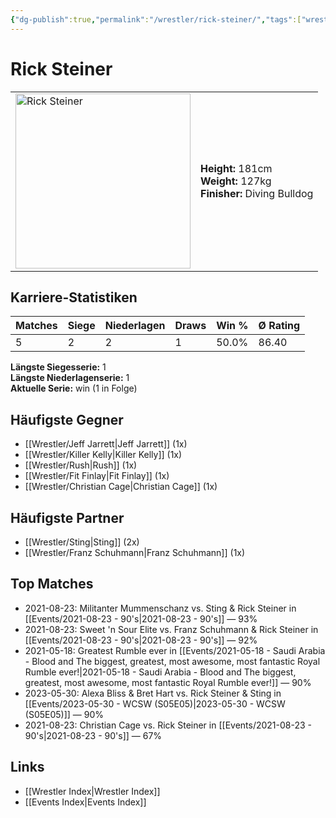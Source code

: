 ```yaml
---
{"dg-publish":true,"permalink":"/wrestler/rick-steiner/","tags":["wrestler"],"noteIcon":"","created":"2025-08-11T09:33:20.704+02:00"}
---
```



# Rick Steiner

<table>
<tr>
<td><img src="Rick Steiner.png" width="280" alt="Rick Steiner"></td>
<td>
<b>Height:</b> 181cm<br>
<b>Weight:</b> 127kg<br>
<b>Finisher:</b> Diving Bulldog<br>
</td>
</tr>
</table>

## Karriere-Statistiken

| Matches | Siege | Niederlagen | Draws | Win % | Ø Rating |
|---------|-------|-------------|-------|-------|-----------|
| 5 | 2 | 2 | 1 | 50.0% | 86.40 |

**Längste Siegesserie:** 1<br>**Längste Niederlagenserie:** 1<br>**Aktuelle Serie:** win (1 in Folge)


## Häufigste Gegner
- [[Wrestler/Jeff Jarrett\|Jeff Jarrett]] (1x)
- [[Wrestler/Killer Kelly\|Killer Kelly]] (1x)
- [[Wrestler/Rush\|Rush]] (1x)
- [[Wrestler/Fit Finlay\|Fit Finlay]] (1x)
- [[Wrestler/Christian Cage\|Christian Cage]] (1x)

## Häufigste Partner
- [[Wrestler/Sting\|Sting]] (2x)
- [[Wrestler/Franz Schuhmann\|Franz Schuhmann]] (1x)

## Top Matches
- 2021-08-23: Militanter Mummenschanz vs. Sting & Rick Steiner in [[Events/2021-08-23 - 90's\|2021-08-23 - 90's]] — 93%
- 2021-08-23: Sweet 'n Sour Elite vs. Franz Schuhmann & Rick Steiner in [[Events/2021-08-23 - 90's\|2021-08-23 - 90's]] — 92%
- 2021-05-18: Greatest Rumble ever in [[Events/2021-05-18 - Saudi Arabia - Blood and The biggest, greatest, most awesome, most fantastic Royal Rumble ever!\|2021-05-18 - Saudi Arabia - Blood and The biggest, greatest, most awesome, most fantastic Royal Rumble ever!]] — 90%
- 2023-05-30: Alexa Bliss & Bret Hart vs. Rick Steiner & Sting in [[Events/2023-05-30 - WCSW (S05E05)\|2023-05-30 - WCSW (S05E05)]] — 90%
- 2021-08-23: Christian Cage vs. Rick Steiner in [[Events/2021-08-23 - 90's\|2021-08-23 - 90's]] — 67%

## Links
- [[Wrestler Index\|Wrestler Index]]
- [[Events Index\|Events Index]]
